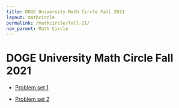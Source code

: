 ```yaml
---
title: DOGE University Math Circle Fall 2021
layout: mathcircle
permalink: /mathcircle/fall-21/
nav_parent: Math Circle
---
```


# DOGE University Math Circle Fall 2021

- [Problem set 1](https://uva.theopenscholar.com/files/slava-krushkal/files/problem_set_1.pdf)

- [Problem set 2](https://uva.theopenscholar.com/files/slava-krushkal/files/problem_set_2.pdf)